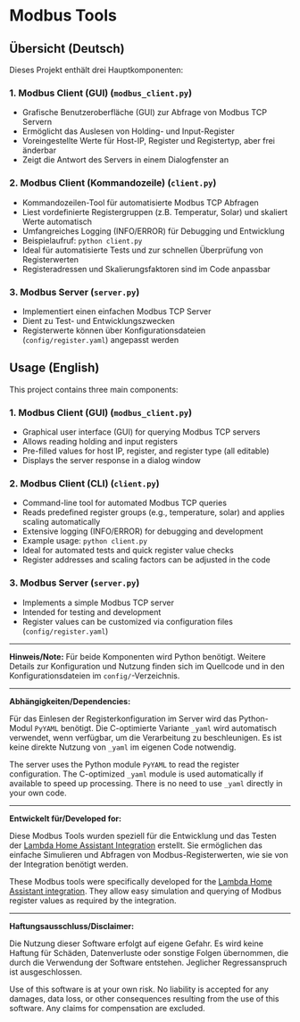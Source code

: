 # Modbus Tools

## Übersicht (Deutsch)

Dieses Projekt enthält drei Hauptkomponenten:

### 1. Modbus Client (GUI) (`modbus_client.py`)
- Grafische Benutzeroberfläche (GUI) zur Abfrage von Modbus TCP Servern
- Ermöglicht das Auslesen von Holding- und Input-Register
- Voreingestellte Werte für Host-IP, Register und Registertyp, aber frei änderbar
- Zeigt die Antwort des Servers in einem Dialogfenster an

### 2. Modbus Client (Kommandozeile) (`client.py`)
- Kommandozeilen-Tool für automatisierte Modbus TCP Abfragen
- Liest vordefinierte Registergruppen (z.B. Temperatur, Solar) und skaliert Werte automatisch
- Umfangreiches Logging (INFO/ERROR) für Debugging und Entwicklung
- Beispielaufruf: `python client.py`
- Ideal für automatisierte Tests und zur schnellen Überprüfung von Registerwerten
- Registeradressen und Skalierungsfaktoren sind im Code anpassbar

### 3. Modbus Server (`server.py`)
- Implementiert einen einfachen Modbus TCP Server
- Dient zu Test- und Entwicklungszwecken
- Registerwerte können über Konfigurationsdateien (`config/register.yaml`) angepasst werden

## Usage (English)

This project contains three main components:

### 1. Modbus Client (GUI) (`modbus_client.py`)
- Graphical user interface (GUI) for querying Modbus TCP servers
- Allows reading holding and input registers
- Pre-filled values for host IP, register, and register type (all editable)
- Displays the server response in a dialog window

### 2. Modbus Client (CLI) (`client.py`)
- Command-line tool for automated Modbus TCP queries
- Reads predefined register groups (e.g., temperature, solar) and applies scaling automatically
- Extensive logging (INFO/ERROR) for debugging and development
- Example usage: `python client.py`
- Ideal for automated tests and quick register value checks
- Register addresses and scaling factors can be adjusted in the code

### 3. Modbus Server (`server.py`)
- Implements a simple Modbus TCP server
- Intended for testing and development
- Register values can be customized via configuration files (`config/register.yaml`)

---

**Hinweis/Note:**
Für beide Komponenten wird Python benötigt. Weitere Details zur Konfiguration und Nutzung finden sich im Quellcode und in den Konfigurationsdateien im `config/`-Verzeichnis.

---

**Abhängigkeiten/Dependencies:**

Für das Einlesen der Registerkonfiguration im Server wird das Python-Modul `PyYAML` benötigt. Die C-optimierte Variante `_yaml` wird automatisch verwendet, wenn verfügbar, um die Verarbeitung zu beschleunigen. Es ist keine direkte Nutzung von `_yaml` im eigenen Code notwendig.

The server uses the Python module `PyYAML` to read the register configuration. The C-optimized `_yaml` module is used automatically if available to speed up processing. There is no need to use `_yaml` directly in your own code.

---

**Entwickelt für/Developed for:**

Diese Modbus Tools wurden speziell für die Entwicklung und das Testen der [Lambda Home Assistant Integration](https://github.com/GuidoJeuken-6512/lambda) erstellt. Sie ermöglichen das einfache Simulieren und Abfragen von Modbus-Registerwerten, wie sie von der Integration benötigt werden.

These Modbus tools were specifically developed for the [Lambda Home Assistant integration](https://github.com/GuidoJeuken-6512/lambda). They allow easy simulation and querying of Modbus register values as required by the integration.

---

**Haftungsausschluss/Disclaimer:**

Die Nutzung dieser Software erfolgt auf eigene Gefahr. Es wird keine Haftung für Schäden, Datenverluste oder sonstige Folgen übernommen, die durch die Verwendung der Software entstehen. Jeglicher Regressanspruch ist ausgeschlossen.

Use of this software is at your own risk. No liability is accepted for any damages, data loss, or other consequences resulting from the use of this software. Any claims for compensation are excluded.
